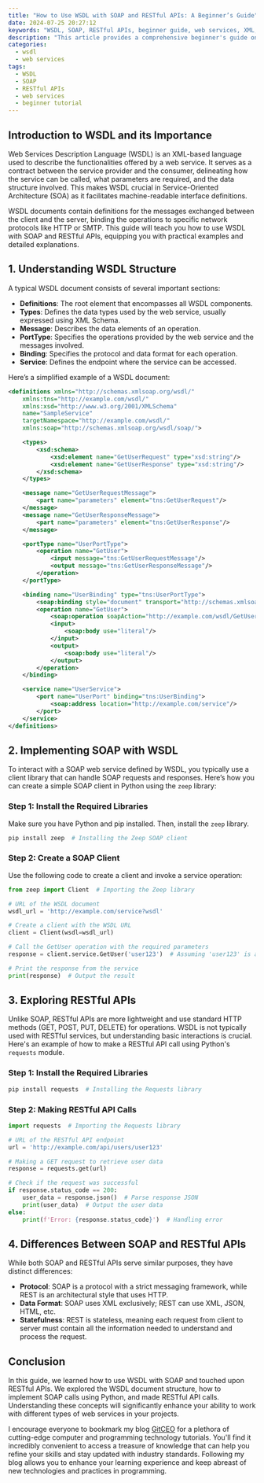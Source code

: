 ```yaml
---
title: "How to Use WSDL with SOAP and RESTful APIs: A Beginner’s Guide"
date: 2024-07-25 20:27:12
keywords: "WSDL, SOAP, RESTful APIs, beginner guide, web services, XML, API tutorial"
description: "This article provides a comprehensive beginner's guide on how to use WSDL with SOAP and RESTful APIs. It begins with an introduction to WSDL explaining its structure and purpose in defining web services. The guide includes detailed steps to implement SOAP and RESTful APIs with WSDL, along with example code to help users understand each concept. Additionally, it explores the differences between SOAP and RESTful APIs, making it a useful resource for those new to web service development. By the end of the article, readers will have a solid understanding of how to effectively utilize WSDL in their projects, along with best practices and common pitfalls to avoid."
categories:
  - wsdl
  - web services
tags:
  - WSDL
  - SOAP
  - RESTful APIs
  - web services
  - beginner tutorial
---
```


## Introduction to WSDL and its Importance

Web Services Description Language (WSDL) is an XML-based language used to describe the functionalities offered by a web service. It serves as a contract between the service provider and the consumer, delineating how the service can be called, what parameters are required, and the data structure involved. This makes WSDL crucial in Service-Oriented Architecture (SOA) as it facilitates machine-readable interface definitions.

WSDL documents contain definitions for the messages exchanged between the client and the server, binding the operations to specific network protocols like HTTP or SMTP. This guide will teach you how to use WSDL with SOAP and RESTful APIs, equipping you with practical examples and detailed explanations.

<!-- more -->

## 1. Understanding WSDL Structure

A typical WSDL document consists of several important sections:

- **Definitions**: The root element that encompasses all WSDL components.
- **Types**: Defines the data types used by the web service, usually expressed using XML Schema.
- **Message**: Describes the data elements of an operation.
- **PortType**: Specifies the operations provided by the web service and the messages involved.
- **Binding**: Specifies the protocol and data format for each operation.
- **Service**: Defines the endpoint where the service can be accessed.

Here’s a simplified example of a WSDL document:

```xml
<definitions xmlns="http://schemas.xmlsoap.org/wsdl/"
    xmlns:tns="http://example.com/wsdl/"
    xmlns:xsd="http://www.w3.org/2001/XMLSchema"
    name="SampleService"
    targetNamespace="http://example.com/wsdl/"
    xmlns:soap="http://schemas.xmlsoap.org/wsdl/soap/">

    <types>
        <xsd:schema>
            <xsd:element name="GetUserRequest" type="xsd:string"/>
            <xsd:element name="GetUserResponse" type="xsd:string"/>
        </xsd:schema>
    </types>

    <message name="GetUserRequestMessage">
        <part name="parameters" element="tns:GetUserRequest"/>
    </message>
    <message name="GetUserResponseMessage">
        <part name="parameters" element="tns:GetUserResponse"/>
    </message>

    <portType name="UserPortType">
        <operation name="GetUser">
            <input message="tns:GetUserRequestMessage"/>
            <output message="tns:GetUserResponseMessage"/>
        </operation>
    </portType>

    <binding name="UserBinding" type="tns:UserPortType">
        <soap:binding style="document" transport="http://schemas.xmlsoap.org/soap/http"/>
        <operation name="GetUser">
            <soap:operation soapAction="http://example.com/wsdl/GetUser"/>
            <input>
                <soap:body use="literal"/>
            </input>
            <output>
                <soap:body use="literal"/>
            </output>
        </operation>
    </binding>

    <service name="UserService">
        <port name="UserPort" binding="tns:UserBinding">
            <soap:address location="http://example.com/service"/>
        </port>
    </service>
</definitions>
```

## 2. Implementing SOAP with WSDL

To interact with a SOAP web service defined by WSDL, you typically use a client library that can handle SOAP requests and responses. Here’s how you can create a simple SOAP client in Python using the `zeep` library:

### Step 1: Install the Required Libraries

Make sure you have Python and pip installed. Then, install the `zeep` library.

```bash
pip install zeep  # Installing the Zeep SOAP client
```

### Step 2: Create a SOAP Client

Use the following code to create a client and invoke a service operation:

```python
from zeep import Client  # Importing the Zeep library

# URL of the WSDL document
wsdl_url = 'http://example.com/service?wsdl'

# Create a client with the WSDL URL
client = Client(wsdl=wsdl_url)

# Call the GetUser operation with the required parameters
response = client.service.GetUser('user123')  # Assuming 'user123' is an input parameter

# Print the response from the service
print(response)  # Output the result
```

## 3. Exploring RESTful APIs

Unlike SOAP, RESTful APIs are more lightweight and use standard HTTP methods (GET, POST, PUT, DELETE) for operations. WSDL is not typically used with RESTful services, but understanding basic interactions is crucial. Here's an example of how to make a RESTful API call using Python's `requests` module.

### Step 1: Install the Required Libraries

```bash
pip install requests  # Installing the Requests library
```

### Step 2: Making RESTful API Calls

```python
import requests  # Importing the Requests library

# URL of the RESTful API endpoint
url = 'http://example.com/api/users/user123'

# Making a GET request to retrieve user data
response = requests.get(url)

# Check if the request was successful
if response.status_code == 200:
    user_data = response.json()  # Parse response JSON
    print(user_data)  # Output the user data
else:
    print(f'Error: {response.status_code}')  # Handling error
```

## 4. Differences Between SOAP and RESTful APIs

While both SOAP and RESTful APIs serve similar purposes, they have distinct differences:

- **Protocol**: SOAP is a protocol with a strict messaging framework, while REST is an architectural style that uses HTTP.
- **Data Format**: SOAP uses XML exclusively; REST can use XML, JSON, HTML, etc.
- **Statefulness**: REST is stateless, meaning each request from client to server must contain all the information needed to understand and process the request.

## Conclusion

In this guide, we learned how to use WSDL with SOAP and touched upon RESTful APIs. We explored the WSDL document structure, how to implement SOAP calls using Python, and made RESTful API calls. Understanding these concepts will significantly enhance your ability to work with different types of web services in your projects.

I encourage everyone to bookmark my blog [GitCEO](https://gitceo.com) for a plethora of cutting-edge computer and programming technology tutorials. You'll find it incredibly convenient to access a treasure of knowledge that can help you refine your skills and stay updated with industry standards. Following my blog allows you to enhance your learning experience and keep abreast of new technologies and practices in programming.